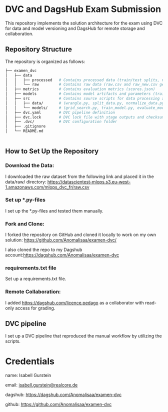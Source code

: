 # DVC and DagsHub Exam Submission

This repository implements the solution architecture for the exam using DVC for data and model versioning and DagsHub for remote storage and collaboration.

## Repository Structure

The repository is organized as follows:

```bash       
├── examen_dvc          
│   ├── data       
│   │   ├── processed   # Contains processed data (train/test splits, normalized data)
│   │   └── raw         # Contains raw data (raw.csv and raw_new.csv generated by wrangle)
│   ├── metrics         # Contains evaluation metrics (scores.json)
│   ├── models          # Contains model artifacts and parameters (trained_model.joblib, best_params.pkl)
│   ├── src             # Contains source scripts for data processing and modeling:
│   │   ├── data/       # (wrangle.py, split_data.py, normalize_data.py)
│   │   └── models/     # (grid_search.py, train_model.py, evaluate_model.py)
│   ├── dvc.yaml        # DVC pipeline definition
│   ├── dvc.lock        # DVC lock file with stage outputs and checksums
│   ├── .dvc/           # DVC configuration folder
│   ├── .gitignore      
│   └── README.md       
     
```

## How to Set Up the Repository

### Download the Data:
I downloaded the raw dataset from the following link and placed it in the data/raw/ directory:
https://datascientest-mlops.s3.eu-west-1.amazonaws.com/mlops_dvc_fr/raw.csv

### Set up *.py-files
I set up the *.py-files and tested them manually.

### Fork and Clone:
I forked the repository on GitHub and cloned it locally to work on my own solution: https://github.com/Anomalisaa/examen-dvc/

I also cloned the repo to my Dagshub account:https://dagshub.com/Anomalisaa/examen-dvc

### requirements.txt file
Set up a requirements.txt file.

### Remote Collaboration:
I added https://dagshub.com/licence.pedago as a collaborator with read-only access for grading.

## DVC pipeline
I set up a DVC pipeline that reproduced the manual workflow by utilizing the scripts.

# Credentials
name: Isabell Gurstein

email: isabell.gurstein@realcore.de 

dagshub: https://dagshub.com/Anomalisaa/examen-dvc

github: https://github.com/Anomalisaa/examen-dvc
